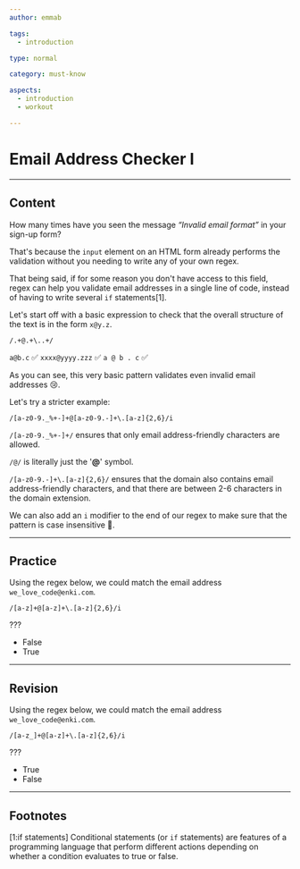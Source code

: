```yaml
---
author: emmab

tags:
  - introduction

type: normal

category: must-know

aspects:
  - introduction
  - workout

---
```


# Email Address Checker I

---
## Content

How many times have you seen the message *“Invalid email format”* in your sign-up form?

That's because the `input` element on an HTML form already performs the validation without you needing to write any of your own regex.

That being said, if for some reason you don't have access to this field, regex can help you validate email addresses in a single line of code, instead of having to write several `if` statements[1]. 

Let's start off with a basic expression to check that the overall structure of the text is in the form `x@y.z`.

```
/.+@.+\..+/
```

`a@b.c` ✅
`xxxx@yyyy.zzz` ✅
`a @ b . c` ✅

As you can see, this very basic pattern validates even invalid email addresses 😢.

Let's try a stricter example:

```
/[a-z0-9._%+-]+@[a-z0-9.-]+\.[a-z]{2,6}/i
```

`/[a-z0-9._%+-]+/` ensures that only email address-friendly characters are allowed.

`/@/` is literally just the '**@**' symbol.

`/[a-z0-9.-]+\.[a-z]{2,6}/` ensures that the domain also contains email address-friendly characters, and that there are between 2-6 characters in the domain extension. 

We can also add an `i` modifier to the end of our regex to make sure that the pattern is case insensitive 🙌.

---
## Practice

Using the regex below, we could match the email address `we_love_code@enki.com`.

```
/[a-z]+@[a-z]+\.[a-z]{2,6}/i
```

???

* False
* True


---
## Revision

Using the regex below, we could match the email address `we_love_code@enki.com`.

```
/[a-z_]+@[a-z]+\.[a-z]{2,6}/i
```

???

* True
* False

---
## Footnotes

[1:if statements]
Conditional statements (or `if` statements) are features of a programming language that perform different actions depending on whether a condition evaluates to true or false.
